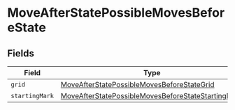 # MoveAfterStatePossibleMovesBeforeState


## Fields

| Field                                                                                                                           | Type                                                                                                                            | Required                                                                                                                        | Description                                                                                                                     |
| ------------------------------------------------------------------------------------------------------------------------------- | ------------------------------------------------------------------------------------------------------------------------------- | ------------------------------------------------------------------------------------------------------------------------------- | ------------------------------------------------------------------------------------------------------------------------------- |
| `grid`                                                                                                                          | [MoveAfterStatePossibleMovesBeforeStateGrid](../../models/shared/moveafterstatepossiblemovesbeforestategrid.md)                 | :heavy_minus_sign:                                                                                                              | N/A                                                                                                                             |
| `startingMark`                                                                                                                  | [MoveAfterStatePossibleMovesBeforeStateStartingMark](../../models/shared/moveafterstatepossiblemovesbeforestatestartingmark.md) | :heavy_minus_sign:                                                                                                              | N/A                                                                                                                             |